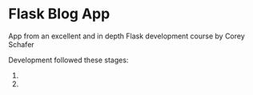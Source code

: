 # Flask Blog App

App from an excellent and in depth Flask development course by Corey Schafer

Development followed these stages:

1.

2.
